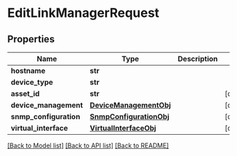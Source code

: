 # EditLinkManagerRequest

## Properties
Name | Type | Description | Notes
------------ | ------------- | ------------- | -------------
**hostname** | **str** |  | 
**device_type** | **str** |  | 
**asset_id** | **str** |  | [optional] 
**device_management** | [**DeviceManagementObj**](DeviceManagementObj.md) |  | [optional] 
**snmp_configuration** | [**SnmpConfigurationObj**](SnmpConfigurationObj.md) |  | [optional] 
**virtual_interface** | [**VirtualInterfaceObj**](VirtualInterfaceObj.md) |  | [optional] 

[[Back to Model list]](../README.md#documentation-for-models) [[Back to API list]](../README.md#documentation-for-api-endpoints) [[Back to README]](../README.md)


